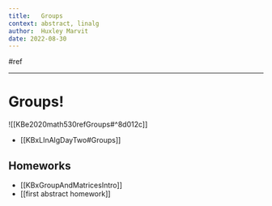 ```yaml
---
title:   Groups
context: abstract, linalg
author:  Huxley Marvit
date: 2022-08-30
---
```


#ref

***

# Groups!

![[KBe2020math530refGroups#^8d012c]] 
- [[KBxLInAlgDayTwo#Groups]]

## Homeworks
- [[KBxGroupAndMatricesIntro]]
- [[first abstract homework]]








